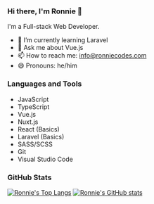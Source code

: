 ### Hi there, I'm Ronnie 👋

I'm a Full-stack Web Developer.

- 🌱 I’m currently learning Laravel
- 💬 Ask me about Vue.js
- 📫 How to reach me: [info@ronniecodes.com](mailto:info@ronniecodes.com)
- 😄 Pronouns: he/him

### Languages and Tools
- JavaScript
- TypeScript
- Vue.js
- Nuxt.js
- React (Basics)
- Laravel (Basics)
- SASS/SCSS
- Git
- Visual Studio Code

### GitHub Stats

[![Ronnie's Top Langs](https://github-readme-stats.vercel.app/api/top-langs/?username=CodingWithNuke)](https://github.com/anuraghazra/github-readme-stats) 
[![Ronnie's GitHub stats](https://github-readme-stats.vercel.app/api?username=CodingWithNuke&count_private=true&show_icons=true)](https://github.com/anuraghazra/github-readme-stats)
